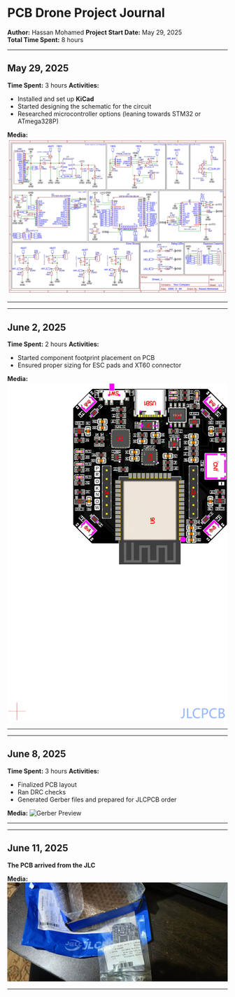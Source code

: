 # PCB Drone Project Journal

**Author:** Hassan Mohamed
**Project Start Date:** May 29, 2025  
**Total Time Spent:** 8 hours

---

## May 29, 2025

**Time Spent:** 3 hours
**Activities:**
- Installed and set up **KiCad**
- Started designing the schematic for the circuit
- Researched microcontroller options (leaning towards STM32 or ATmega328P)

**Media:**
![Initial Schematic](Schematic_ESP32-Drone.jpg)

---
---

## June 2, 2025

**Time Spent:** 2 hours
**Activities:**
- Started component footprint placement on PCB
- Ensured proper sizing for ESC pads and XT60 connector

**Media:**
![PCB Layout](PCB_Top.png)

---
---

## June 8, 2025

**Time Spent:** 3 hours
**Activities:**
- Finalized PCB layout
- Ran DRC checks
- Generated Gerber files and prepared for JLCPCB order

**Media:**
![Gerber Preview](3D_View.jpg)  

---
---

## June 11, 2025

**The PCB arrived from the JLC**

**Media:**
![Live Image](Live_view.png)

---
